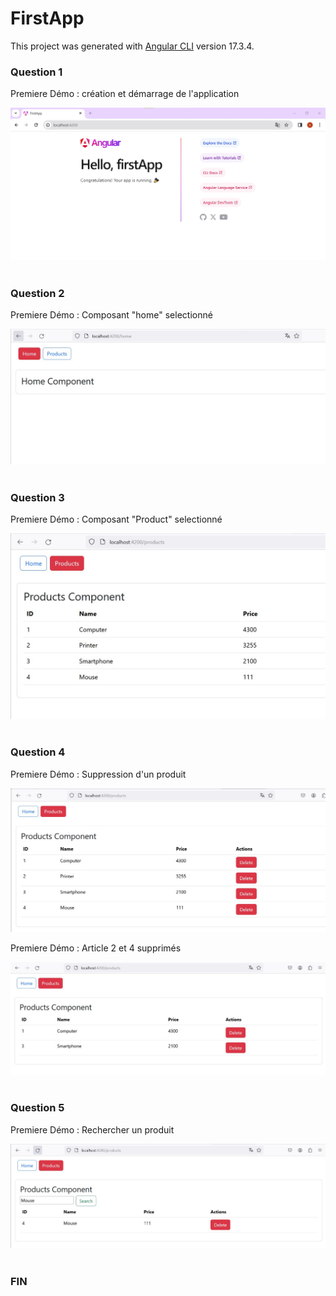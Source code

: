 # FirstApp

This project was generated with [Angular CLI](https://github.com/angular/angular-cli) version 17.3.4.<br>


<h3>Question 1</h3>
<p>Premiere Démo : création et démarrage de l'application </p>
<img src="Captures/1.jpg" alt=""><br><br>


<h3>Question 2</h3>
<p>Premiere Démo : Composant "home" selectionné </p>
<img src="Captures/2.jpg" alt=""><br><br>

<h3>Question 3</h3>
<p>Premiere Démo : Composant "Product" selectionné </p>
<img src="Captures/3.jpg" alt=""><br><br>


<h3>Question 4</h3>
<p>Premiere Démo : Suppression d'un produit </p>
<img src="Captures/4.jpg" alt=""><br>
<p>Premiere Démo : Article 2 et 4 supprimés </p>
<img src="Captures/4.1.jpg" alt=""><br><br>

<h3>Question 5</h3>
<p>Premiere Démo : Rechercher un produit </p>
<img src="Captures/5.jpg" alt=""><br><br>

<h3>FIN</h3>
